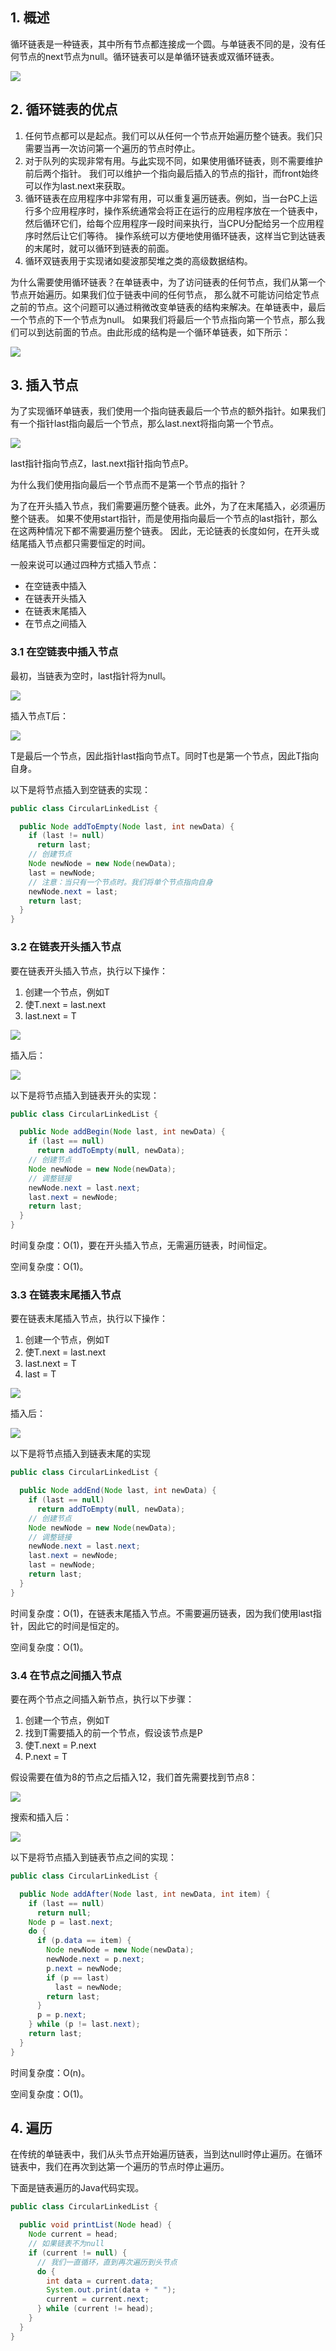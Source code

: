 ## 1. 概述

循环链表是一种链表，其中所有节点都连接成一个圆。与单链表不同的是，没有任何节点的next节点为null。循环链表可以是单循环链表或双循环链表。

<img src="../assets/CircularLinkedList_Introduction-1.png">

## 2. 循环链表的优点

1. 任何节点都可以是起点。我们可以从任何一个节点开始遍历整个链表。我们只需要当再一次访问第一个遍历的节点时停止。
2. 对于队列的实现非常有用。与[此]()实现不同，如果使用循环链表，则不需要维护前后两个指针。
   我们可以维护一个指向最后插入的节点的指针，而front始终可以作为last.next来获取。
3. 循环链表在应用程序中非常有用，可以重复遍历链表。例如，当一台PC上运行多个应用程序时，操作系统通常会将正在运行的应用程序放在一个链表中，
   然后循环它们，给每个应用程序一段时间来执行，当CPU分配给另一个应用程序时然后让它们等待。
   操作系统可以方便地使用循环链表，这样当它到达链表的末尾时，就可以循环到链表的前面。
4. 循环双链表用于实现诸如斐波那契堆之类的高级数据结构。

为什么需要使用循环链表？在单链表中，为了访问链表的任何节点，我们从第一个节点开始遍历。如果我们位于链表中间的任何节点，
那么就不可能访问给定节点之前的节点。这个问题可以通过稍微改变单链表的结构来解决。在单链表中，最后一个节点的下一个节点为null。
如果我们将最后一个节点指向第一个节点，那么我们可以到达前面的节点。由此形成的结构是一个循环单链表，如下所示：

<img src="../assets/CircularLinkedList_Introduction-2.png">

## 3. 插入节点

为了实现循环单链表，我们使用一个指向链表最后一个节点的额外指针。如果我们有一个指针last指向最后一个节点，那么last.next将指向第一个节点。

<img src="../assets/CircularLinkedList_Introduction-3.png">

last指针指向节点Z，last.next指针指向节点P。

为什么我们使用指向最后一个节点而不是第一个节点的指针？

为了在开头插入节点，我们需要遍历整个链表。此外，为了在末尾插入，必须遍历整个链表。
如果不使用start指针，而是使用指向最后一个节点的last指针，那么在这两种情况下都不需要遍历整个链表。
因此，无论链表的长度如何，在开头或结尾插入节点都只需要恒定的时间。

一般来说可以通过四种方式插入节点：

+ 在空链表中插入
+ 在链表开头插入
+ 在链表末尾插入
+ 在节点之间插入

### 3.1 在空链表中插入节点

最初，当链表为空时，last指针将为null。

<img src="../assets/CircularLinkedList_Introduction-4.png">

插入节点T后：

<img src="../assets/CircularLinkedList_Introduction-5.png">

T是最后一个节点，因此指针last指向节点T。同时T也是第一个节点，因此T指向自身。

以下是将节点插入到空链表的实现：

```java
public class CircularLinkedList {

  public Node addToEmpty(Node last, int newData) {
    if (last != null)
      return last;
    // 创建节点
    Node newNode = new Node(newData);
    last = newNode;
    // 注意：当只有一个节点时。我们将单个节点指向自身
    newNode.next = last;
    return last;
  }
}
```

### 3.2 在链表开头插入节点

要在链表开头插入节点，执行以下操作：

1. 创建一个节点，例如T
2. 使T.next = last.next
3. last.next = T

<img src="../assets/CircularLinkedList_Introduction-6.png">

插入后：

<img src="../assets/CircularLinkedList_Introduction-7.png">

以下是将节点插入到链表开头的实现：

```java
public class CircularLinkedList {

  public Node addBegin(Node last, int newData) {
    if (last == null)
      return addToEmpty(null, newData);
    // 创建节点
    Node newNode = new Node(newData);
    // 调整链接
    newNode.next = last.next;
    last.next = newNode;
    return last;
  }
}
```

时间复杂度：O(1)，要在开头插入节点，无需遍历链表，时间恒定。

空间复杂度：O(1)。

### 3.3 在链表末尾插入节点

要在链表末尾插入节点，执行以下操作：

1. 创建一个节点，例如T
2. 使T.next = last.next
3. last.next = T
4. last = T

<img src="../assets/CircularLinkedList_Introduction-8.png">

插入后：

<img src="../assets/CircularLinkedList_Introduction-9.png">

以下是将节点插入到链表末尾的实现

```java
public class CircularLinkedList {

  public Node addEnd(Node last, int newData) {
    if (last == null)
      return addToEmpty(null, newData);
    // 创建节点
    Node newNode = new Node(newData);
    // 调整链接
    newNode.next = last.next;
    last.next = newNode;
    last = newNode;
    return last;
  }
}
```

时间复杂度：O(1)，在链表末尾插入节点。不需要遍历链表，因为我们使用last指针，因此它的时间是恒定的。

空间复杂度：O(1)。

### 3.4 在节点之间插入节点

要在两个节点之间插入新节点，执行以下步骤：

1. 创建一个节点，例如T
2. 找到T需要插入的前一个节点，假设该节点是P
3. 使T.next = P.next
4. P.next = T

假设需要在值为8的节点之后插入12，我们首先需要找到节点8：

<img src="../assets/CircularLinkedList_Introduction-10.png">

搜索和插入后：

<img src="../assets/CircularLinkedList_Introduction-11.png">

以下是将节点插入到链表节点之间的实现：

```java
public class CircularLinkedList {

  public Node addAfter(Node last, int newData, int item) {
    if (last == null)
      return null;
    Node p = last.next;
    do {
      if (p.data == item) {
        Node newNode = new Node(newData);
        newNode.next = p.next;
        p.next = newNode;
        if (p == last)
          last = newNode;
        return last;
      }
      p = p.next;
    } while (p != last.next);
    return last;
  }
}
```

时间复杂度：O(n)。

空间复杂度：O(1)。

## 4. 遍历

在传统的单链表中，我们从头节点开始遍历链表，当到达null时停止遍历。在循环链表中，我们在再次到达第一个遍历的节点时停止遍历。

下面是链表遍历的Java代码实现。

```java
public class CircularLinkedList {

  public void printList(Node head) {
    Node current = head;
    // 如果链表不为null
    if (current != null) {
      // 我们一直循环，直到再次遍历到头节点
      do {
        int data = current.data;
        System.out.print(data + " ");
        current = current.next;
      } while (current != head);
    }
  }
}
```